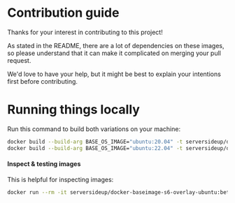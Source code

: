 # Contribution guide
Thanks for your interest in contributing to this project!

As stated in the README, there are a lot of dependencies on these images, so please understand that it can make it complicated on merging your pull request.

We'd love to have your help, but it might be best to explain your intentions first before contributing.

# Running things locally
Run this command to build both variations on your machine:
```sh
docker build --build-arg BASE_OS_IMAGE="ubuntu:20.04" -t serversideup/docker-baseimage-s6-overlay-ubuntu:beta-20.04 .
docker build --build-arg BASE_OS_IMAGE="ubuntu:22.04" -t serversideup/docker-baseimage-s6-overlay-ubuntu:beta-22.04 .
```

#### Inspect & testing images
This is helpful for inspecting images:
```sh
docker run --rm -it serversideup/docker-baseimage-s6-overlay-ubuntu:beta-22.04 bash
```